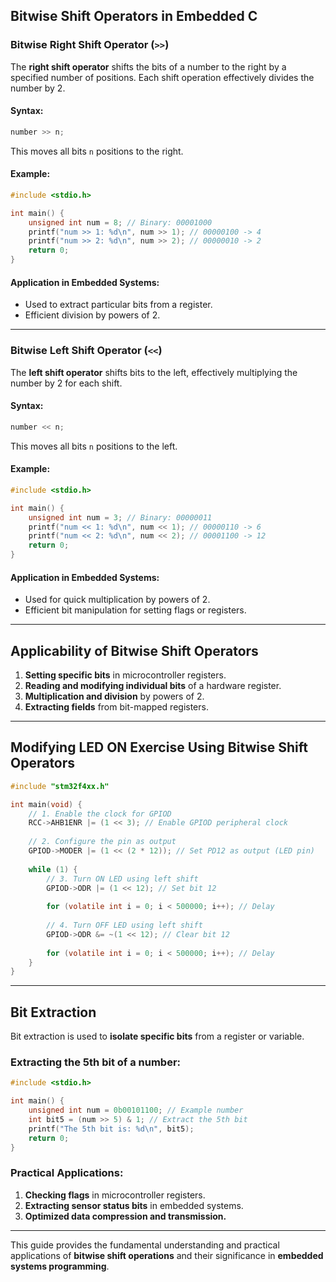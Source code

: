 ## Bitwise Shift Operators in Embedded C

### Bitwise Right Shift Operator (`>>`)
The **right shift operator** shifts the bits of a number to the right by a specified number of positions. Each shift operation effectively divides the number by 2.

#### Syntax:
```c
number >> n;
```
This moves all bits `n` positions to the right.

#### Example:
```c
#include <stdio.h>

int main() {
    unsigned int num = 8; // Binary: 00001000
    printf("num >> 1: %d\n", num >> 1); // 00000100 -> 4
    printf("num >> 2: %d\n", num >> 2); // 00000010 -> 2
    return 0;
}
```

#### Application in Embedded Systems:
- Used to extract particular bits from a register.
- Efficient division by powers of 2.

---

### Bitwise Left Shift Operator (`<<`)
The **left shift operator** shifts bits to the left, effectively multiplying the number by 2 for each shift.

#### Syntax:
```c
number << n;
```
This moves all bits `n` positions to the left.

#### Example:
```c
#include <stdio.h>

int main() {
    unsigned int num = 3; // Binary: 00000011
    printf("num << 1: %d\n", num << 1); // 00000110 -> 6
    printf("num << 2: %d\n", num << 2); // 00001100 -> 12
    return 0;
}
```

#### Application in Embedded Systems:
- Used for quick multiplication by powers of 2.
- Efficient bit manipulation for setting flags or registers.

---

## Applicability of Bitwise Shift Operators
1. **Setting specific bits** in microcontroller registers.
2. **Reading and modifying individual bits** of a hardware register.
3. **Multiplication and division** by powers of 2.
4. **Extracting fields** from bit-mapped registers.

---

## Modifying LED ON Exercise Using Bitwise Shift Operators

```c
#include "stm32f4xx.h"

int main(void) {
    // 1. Enable the clock for GPIOD
    RCC->AHB1ENR |= (1 << 3); // Enable GPIOD peripheral clock
    
    // 2. Configure the pin as output
    GPIOD->MODER |= (1 << (2 * 12)); // Set PD12 as output (LED pin)
    
    while (1) {
        // 3. Turn ON LED using left shift
        GPIOD->ODR |= (1 << 12); // Set bit 12
        
        for (volatile int i = 0; i < 500000; i++); // Delay
        
        // 4. Turn OFF LED using left shift
        GPIOD->ODR &= ~(1 << 12); // Clear bit 12
        
        for (volatile int i = 0; i < 500000; i++); // Delay
    }
}
```

---

## Bit Extraction
Bit extraction is used to **isolate specific bits** from a register or variable.

### Extracting the 5th bit of a number:
```c
#include <stdio.h>

int main() {
    unsigned int num = 0b00101100; // Example number
    int bit5 = (num >> 5) & 1; // Extract the 5th bit
    printf("The 5th bit is: %d\n", bit5);
    return 0;
}
```

### Practical Applications:
1. **Checking flags** in microcontroller registers.
2. **Extracting sensor status bits** in embedded systems.
3. **Optimized data compression and transmission.**

---

This guide provides the fundamental understanding and practical applications of **bitwise shift operations** and their significance in **embedded systems programming**.
